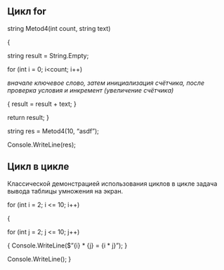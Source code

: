 ## Цикл for

string Metod4(int count, string text)

{

string result = String.Empty;

for (int i = 0; i<count; i++)

 *вначале ключевое слово, затем инициализация
счётчика, после проверка условия и инкремент (увеличение счётчика)*

{
result = result + text;
}

return result;
}

string res = Metod4(10, “asdf”);

Console.WriteLine(res);


## Цикл в цикле

Классической демонстрацией использования циклов в цикле  задача
вывода таблицы умножения на экран. 

for (int i = 2; i <= 10; i++)

{

for (int j = 2; j <= 10; j++)

{
Console.WriteLine($”{i} * {j} = {i * j}”);
}

Console.WriteLine();
}
